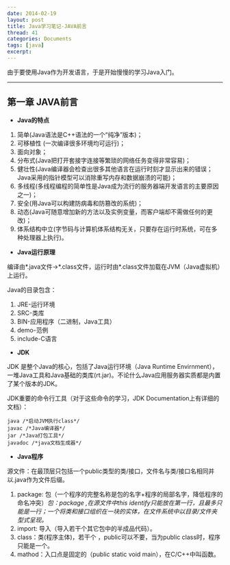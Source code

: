 ```yaml
---
date: 2014-02-19
layout: post
title: Java学习笔记-JAVA前言
thread: 41
categories: Documents
tags: [java]
excerpt: 
---
```


由于要使用Java作为开发语言，于是开始慢慢的学习Java入门。

----

## 第一章 JAVA前言

* **Java的特点**

1. 简单(Java语法是C++语法的一个“纯净”版本)；
2. 可移植性 (一次编译很多环境均可运行)；
3. 面向对象；
4. 分布式(Java把打开套接字连接等繁琐的网络任务变得非常容易)；
5. 健壮性(Java编译器会检查出很多其他语言在运行时刻才显示出来的错误；Java采用的指针模型可以消除重写内存和数据崩溃的可能)；
6. 多线程(多线程编程的简单性是Java成为流行的服务器端开发语言的主要原因之一)；
7. 安全(用Java可以构建防病毒和防篡改的系统)；
8. 动态(Java可随意增加新的方法以及实例变量，而客户端却不需做任何的更改)；
9. 体系结构中立(字节码与计算机体系结构无关，只要存在运行时系统，可在多种处理器上执行)。
     
* **Java运行原理**

编译由\*.java文件->\*.class文件，运行时由\*.class文件加载在JVM（Java虚拟机）上运行。

Java的目录包含：

1. JRE-运行环境
2. SRC-类库
3. BIN-应用程序（二进制，Java工具）
4. demo-范例
5. include-C语言
     
* **JDK**
    
JDK 是整个Java的核心，包括了Java运行环境（Java Runtime Envirnment），一堆Java工具和Java基础的类库(rt.jar)。不论什么Java应用服务器实质都是内置了某个版本的JDK。

JDK重要的命令行工具（对于这些命令的学习，JDK Documentation上有详细的文档）：

```
java /*启动JVM执行class*/
javac /*Java编译器*/
jar /*Java打包工具*/
javadoc /*java文档生成器*/
```

* **Java程序**

源文件：在最顶层只包括一个public类型的类/接口，文件名与类/接口名相同并以.java作为文件后缀。

1. package: 包（一个程序的完整名称是包的名字+程序的局部名字，降低程序的命名冲突）*包：package ,在源文件中this identify只能放在第一行，且最多只能是一行；一个将类和接口组织在一块的实体，在文件系统中以目录/文件夹型式呈现。*
2. import: 导入（导入若干个其它包中的半成品代码）。
3. class：类(程序主体)，若干个 ，public可以不要，当为public class时，程序只能是一个。
4. mathod：入口点是固定的（public static void main），在C/C++中叫函数。